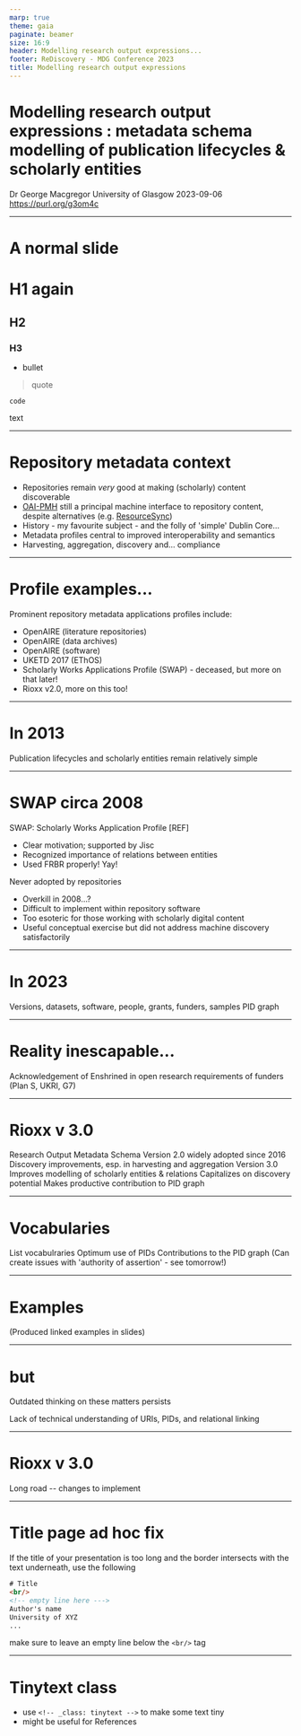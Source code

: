 ```yaml
---
marp: true
theme: gaia
paginate: beamer
size: 16:9
header: Modelling research output expressions...
footer: ReDiscovery - MDG Conference 2023
title: Modelling research output expressions
---
```

<!-- _class: title -->

# Modelling research output expressions : metadata schema modelling of publication lifecycles & scholarly entities


Dr George Macgregor
University of Glasgow
2023-09-06
https://purl.org/g3om4c

---

# A normal slide

# H1 again
## H2
### H3
- bullet
> quote
```
code
```
text

---

# Repository metadata context

- Repositories remain *very* good at making (scholarly) content discoverable
- [OAI-PMH](http://www.openarchives.org/OAI/openarchivesprotocol.html) still a principal machine interface to repository content, despite alternatives (e.g. [ResourceSync](http://www.openarchives.org/rs/toc))
- History - my favourite subject - and the folly of 'simple' Dublin Core...
- Metadata profiles central to improved interoperability and semantics
- Harvesting, aggregation, discovery and... compliance
---
# Profile examples...
Prominent repository metadata applications profiles include:
- OpenAIRE (literature repositories)
- OpenAIRE (data archives)
- OpenAIRE (software)
- UKETD 2017 (EThOS)
- Scholarly Works Applications Profile (SWAP) - deceased, but more on that later!
- Rioxx v2.0, more on this too!
 
---
# In 2013

Publication lifecycles and scholarly entities remain relatively simple

---
# SWAP circa 2008

SWAP: Scholarly Works Application Profile [REF]
- Clear motivation; supported by Jisc
- Recognized importance of relations between entities
- Used FRBR properly! Yay!

Never adopted by repositories
- Overkill in 2008...?
- Difficult to implement within repository software
- Too esoteric for those working with scholarly digital content
- Useful conceptual exercise but did not address machine discovery satisfactorily

---
# In 2023

Versions, datasets, software, people, grants, funders, samples
PID graph

---
# Reality inescapable...

Acknowledgement of 
Enshrined in open research requirements of funders (Plan S, UKRI, G7)

---
# Rioxx v 3.0
Research Output Metadata Schema
Version 2.0 widely adopted since 2016
Discovery improvements, esp. in harvesting and aggregation
Version 3.0
Improves modelling of scholarly entities & relations
Capitalizes on discovery potential
Makes productive contribution to PID graph

---
# Vocabularies
List vocabulraries
Optimum use of PIDs
Contributions to the PID graph
(Can create issues with 'authority of assertion' - see tomorrow!)

---
# Examples

(Produced linked examples in slides)



---
# but

Outdated thinking on these matters persists

Lack of technical understanding of URIs, PIDs, and relational linking



---
# Rioxx v 3.0

Long road -- changes to implement


---
# Title page ad hoc fix

If the title of your presentation is too long and the border intersects with the text underneath, use the following

```html
# Title
<br/>
<!-- empty line here --->
Author's name
University of XYZ
...
```
make sure to leave an empty line below the `<br/>` tag

---
<!-- _class: tinytext -->
# Tinytext class

- use `<!-- _class: tinytext -->` to make some text tiny
- might be useful for References

